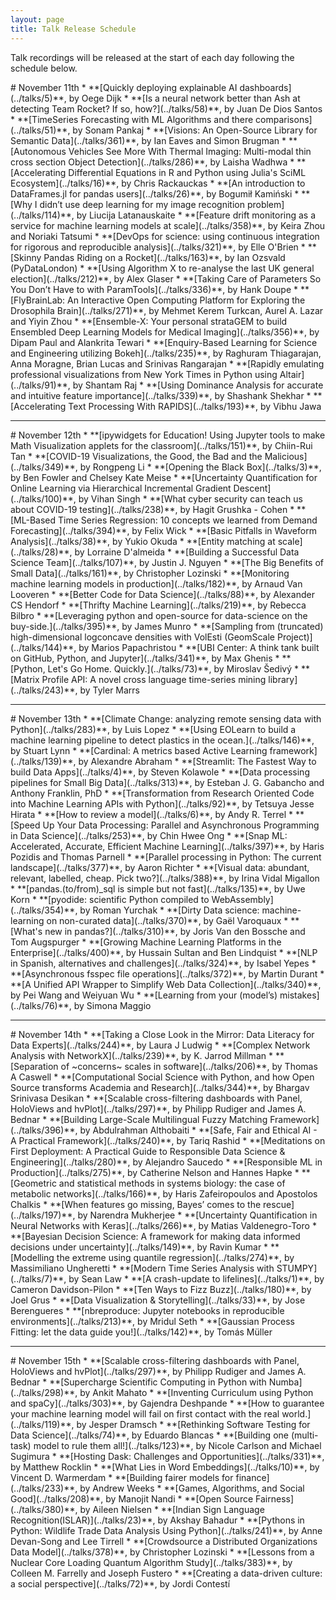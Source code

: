 ```yaml
---
layout: page
title: Talk Release Schedule
---
```


<style>
.release-anchor {
    position: relative;
    top: -50px;
}
</style>

<p>Talk recordings will be released at the start of each day following the schedule below.</p>
<div class="release-anchor" id="nov-11"></div>
# November 11th
* **[Quickly deploying explainable AI dashboards](../talks/5)**, by Oege Dijk
* **[Is a neural network better than Ash at detecting Team Rocket? If so, how?](../talks/58)**, by Juan De Dios Santos
* **[TimeSeries Forecasting with ML Algorithms and there comparisons](../talks/51)**, by Sonam Pankaj
* **[Visions: An Open-Source Library for Semantic Data](../talks/361)**, by Ian Eaves and Simon Brugman
* **[Autonomous Vehicles See More With Thermal Imaging: Multi-modal thin cross section Object Detection](../talks/286)**, by Laisha Wadhwa
* **[Accelerating Differential Equations in R and Python using Julia's SciML Ecosystem](../talks/16)**, by Chris Rackauckas
* **[An introduction to DataFrames.jl for pandas users](../talks/26)**, by Bogumił Kamiński
* **[Why I didn’t use deep learning for my image recognition problem](../talks/114)**, by Liucija Latanauskaite
* **[Feature drift monitoring as a service for machine learning models at scale](../talks/358)**, by Keira Zhou and Noriaki Tatsumi
* **[DevOps for science: using continuous integration for rigorous and reproducible analysis](../talks/321)**, by Elle O'Brien
* **[Skinny Pandas Riding on a Rocket](../talks/163)**, by Ian Ozsvald (PyDataLondon)
* **[Using Algorithm X to re-analyse the last UK general election](../talks/212)**, by Alex Glaser
* **[Taking Care of Parameters So You Don’t Have to with ParamTools](../talks/336)**, by Hank Doupe
* **[FlyBrainLab: An Interactive Open Computing Platform for Exploring the Drosophila Brain](../talks/271)**, by Mehmet Kerem Turkcan, Aurel A. Lazar and Yiyin Zhou
* **[Ensemble-X: Your personal strataGEM to build Ensembled Deep Learning Models for Medical Imaging](../talks/356)**, by Dipam Paul and Alankrita Tewari
* **[Enquiry-Based Learning for Science and Engineering utilizing Bokeh](../talks/235)**, by Raghuram Thiagarajan, Anna Moragne, Brian Lucas and Srinivas Rangarajan
* **[Rapidly emulating professional visualizations from New York Times in Python using Altair](../talks/91)**, by Shantam Raj
* **[Using Dominance Analysis for accurate and intuitive feature importance](../talks/339)**, by Shashank Shekhar
* **[Accelerating Text Processing With RAPIDS](../talks/193)**, by Vibhu Jawa

---

<div class="release-anchor" id="nov-12"></div>
# November 12th
* **[ipywidgets for Education! Using Jupyter tools to make Math Visualization applets for the classroom](../talks/151)**, by Chiin-Rui Tan
* **[COVID-19 Visualizations, the Good, the Bad and the Malicious](../talks/349)**, by Rongpeng Li
* **[Opening the Black Box](../talks/3)**, by Ben Fowler and Chelsey Kate Meise
* **[Uncertainty Quantification for Online Learning via Hierarchical Incremental Gradient Descent](../talks/100)**, by Vihan Singh
* **[What cyber security can teach us about COVID-19 testing](../talks/238)**, by Hagit Grushka - Cohen
* **[ML-Based Time Series Regression: 10 concepts we learned from Demand Forecasting](../talks/394)**, by Felix Wick
* **[Basic Pitfalls in Waveform Analysis](../talks/38)**, by Yukio Okuda
* **[Entity matching at scale](../talks/28)**, by Lorraine D'almeida
* **[Building a Successful Data Science Team](../talks/107)**, by Justin J. Nguyen
* **[The Big Benefits of Small Data](../talks/161)**, by Christopher Lozinski
* **[Monitoring machine learning models in production](../talks/182)**, by Arnaud Van Looveren
* **[Better Code for Data Science](../talks/88)**, by Alexander CS Hendorf
* **[Thrifty Machine Learning](../talks/219)**, by Rebecca Bilbro
* **[Leveraging python and open-source for data-science on the buy-side.](../talks/395)**, by James Munro
* **[Sampling from (truncated) high-dimensional logconcave densities with VolEsti (GeomScale Project)](../talks/144)**, by Marios Papachristou
* **[UBI Center: A think tank built on GitHub, Python, and Jupyter](../talks/341)**, by Max Ghenis
* **[Python, Let's Go Home. Quickly.](../talks/73)**, by Miroslav Šedivý
* **[Matrix Profile API: A novel cross language time-series mining library](../talks/243)**, by Tyler Marrs

---

<div class="release-anchor" id="nov-13"></div>
# November 13th
* **[Climate Change: analyzing remote sensing data with Python](../talks/283)**, by Luis Lopez
* **[Using EOLearn to build a machine learning pipeline to detect plastics in the ocean.](../talks/146)**, by Stuart Lynn
* **[Cardinal: A metrics based Active Learning framework](../talks/139)**, by Alexandre Abraham
* **[Streamlit: The Fastest Way to build Data Apps](../talks/4)**, by Steven Kolawole
* **[Data processing pipelines for Small Big Data](../talks/313)**, by Esteban J. G. Gabancho and Anthony Franklin, PhD
* **[Transformation from Research Oriented Code into Machine Learning APIs with Python](../talks/92)**, by Tetsuya Jesse Hirata
* **[How to review a model](../talks/6)**, by Andy R. Terrel
* **[Speed Up Your Data Processing: Parallel and Asynchronous Programming in Data Science](../talks/253)**, by Chin Hwee Ong
* **[Snap ML: Accelerated, Accurate, Efficient Machine Learning](../talks/397)**, by Haris Pozidis and Thomas Parnell
* **[Parallel processing in Python: The current landscape](../talks/377)**, by Aaron Richter
* **[Visual data: abundant, relevant, labelled, cheap. Pick two?](../talks/388)**, by Irina Vidal Migallon
* **[pandas.(to/from)_sql is simple but not fast](../talks/135)**, by Uwe Korn
* **[pyodide: scientific Python compiled to WebAssembly](../talks/354)**, by Roman Yurchak
* **[Dirty Data science: machine-learning on non-curated data](../talks/370)**, by Gaël Varoquaux
* **[What's new in pandas?](../talks/310)**, by Joris Van den Bossche and Tom Augspurger
* **[Growing Machine Learning Platforms in the Enterprise](../talks/400)**, by Hussain Sultan and Ben Lindquist
* **[NLP in Spanish, alternatives and challenges](../talks/324)**, by Isabel Yepes
* **[Asynchronous fsspec file operations](../talks/372)**, by Martin Durant
* **[A Unified API Wrapper to Simplify Web Data Collection](../talks/340)**, by Pei Wang and Weiyuan Wu
* **[Learning from your (model’s) mistakes](../talks/76)**, by Simona Maggio

---

<div class="release-anchor" id="nov-14"></div>
# November 14th
* **[Taking a Close Look in the Mirror: Data Literacy for Data Experts](../talks/244)**, by Laura J Ludwig
* **[Complex Network Analysis with NetworkX](../talks/239)**, by K. Jarrod Millman
* **[Separation of ~concerns~ scales in software](../talks/206)**, by Thomas A Caswell
* **[Computational Social Science with Python, and how Open Source transforms Academia and Research](../talks/344)**, by Bhargav Srinivasa Desikan
* **[Scalable cross-filtering dashboards with Panel, HoloViews and hvPlot](../talks/297)**, by Philipp Rudiger and James A. Bednar
* **[Building Large-Scale Multilingual Fuzzy Matching Framework](../talks/396)**, by Abdulrahman Althobaiti
* **[Safe, Fair and Ethical AI - A Practical Framework](../talks/240)**, by Tariq Rashid
* **[Meditations on First Deployment: A Practical Guide to Responsible Data Science & Engineering](../talks/280)**, by Alejandro Saucedo
* **[Responsible ML in Production](../talks/275)**, by Catherine Nelson and Hannes Hapke
* **[Geometric and statistical methods in systems biology: the case of metabolic networks](../talks/166)**, by Haris Zafeiropoulos and Apostolos Chalkis
* **[When features go missing, Bayes’ comes to the rescue](../talks/197)**, by Narendra Mukherjee
* **[Uncertainty Quantification in Neural Networks with Keras](../talks/266)**, by Matias Valdenegro-Toro
* **[Bayesian Decision Science: A framework for making data informed decisions under uncertainty](../talks/149)**, by Ravin Kumar
* **[Modelling the extreme using quantile regression](../talks/274)**, by Massimiliano Ungheretti
* **[Modern Time Series Analysis with STUMPY](../talks/7)**, by Sean Law
* **[A crash-update to lifelines](../talks/1)**, by Cameron Davidson-Pilon
* **[Ten Ways to Fizz Buzz](../talks/180)**, by Joel Grus
* **[Data Visualization & Storytelling](../talks/33)**, by Jose Berengueres
* **[nbreproduce: Jupyter notebooks in reproducible environments](../talks/213)**, by Mridul Seth
* **[Gaussian Process Fitting: let the data guide you!](../talks/142)**, by Tomás Müller

---

<div class="release-anchor" id="nov-15"></div>
# November 15th
* **[Scalable cross-filtering dashboards with Panel, HoloViews and hvPlot](../talks/297)**, by Philipp Rudiger and James A. Bednar
* **[Supercharge Scientific Computing in Python with Numba](../talks/298)**, by Ankit Mahato
* **[Inventing Curriculum using Python and spaCy](../talks/303)**, by Gajendra Deshpande
* **[How to guarantee your machine learning model will fail on first contact with the real world.](../talks/119)**, by Jesper Dramsch
* **[Rethinking Software Testing for Data Science](../talks/74)**, by Eduardo Blancas
* **[Building one (multi-task) model to rule them all!](../talks/123)**, by Nicole Carlson and Michael Sugimura
* **[Hosting Dask: Challenges and Opportunities](../talks/331)**, by Matthew Rocklin
* **[What Lies in Word Embeddings](../talks/10)**, by Vincent D. Warmerdam
* **[Building fairer models for finance](../talks/233)**, by Andrew Weeks
* **[Games, Algorithms, and Social Good](../talks/208)**, by Manojit Nandi
* **[Open Source Fairness](../talks/380)**, by Aileen Nielsen
* **[Indian Sign Language Recognition(ISLAR)](../talks/23)**, by Akshay Bahadur
* **[Pythons in Python: Wildlife Trade Data Analysis Using Python](../talks/241)**, by Anne Devan-Song and Lee Tirrell
* **[Crowdsource a Distributed Organizations Data Model](../talks/378)**, by Christopher Lozinski
* **[Lessons from a Nuclear Core Loading Quantum Algorithm Study](../talks/383)**, by Colleen M. Farrelly and Joseph Fustero
* **[Creating a data-driven culture: a social perspective](../talks/72)**, by Jordi Contestí
